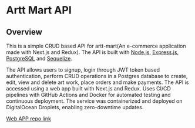 # Artt Mart API

## Overview

This is a simple CRUD based API for artt-mart(An e-commerce application made with Next.js and Redux). The API is built with [Node.js](https://nodejs.org/en/), [Express.js](https://expressjs.com/), [PostgreSQL](https://www.postgresql.org/) and [Sequelize](https://sequelize.org/).

The API allows users to signup, login through JWT token based authentication, perform CRUD operations in a Postgres database to create, edit, view and delete art work, place orders and make payments. The API is accessed using a web app built with Next.js and Redux. Uses CI/CD pipelines with GitHub Actions and Docker for automated testing and continuous deployment. The service was containerized and deployed on DigitalOcean Droplets, enabling zero-downtime updates.

[Web APP repo link](https://github.com/shucoll/ArttCommerce-front)
